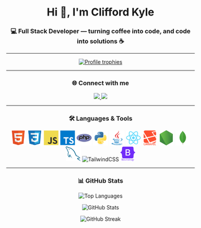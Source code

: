 <!-- Title -->
<h1 align="center">Hi 👋, I'm Clifford Kyle</h1>
<h3 align="center">💻 Full Stack Developer — turning coffee into code, and code into solutions ☕</h3>

---

<!-- Profile Trophy -->
<p align="center">
    <a href="https://github.com/ryo-ma/github-profile-trophy">
        <img src="https://github-profile-trophy.vercel.app/?username=kazu0210&theme=onedark&no-frame=true&margin-w=10" alt="Profile trophies" />
    </a>
</p>

---

<!-- Connect -->
<h3 align="center">🌐 Connect with me</h3>
<p align="center">
    <a href="https://www.linkedin.com/in/YOUR-LINKEDIN" target="_blank">
        <img src="https://img.shields.io/badge/LinkedIn-0077B5?style=for-the-badge&logo=linkedin&logoColor=white" />
    </a>
    <a href="mailto:YOUR-EMAIL@example.com">
        <img src="https://img.shields.io/badge/Email-D14836?style=for-the-badge&logo=gmail&logoColor=white" />
    </a>
</p>

---

<!-- Languages and Tools -->
<h3 align="center">🛠 Languages & Tools</h3>
<p align="center">
    <!-- Group icons neatly -->
    <img src="https://raw.githubusercontent.com/devicons/devicon/master/icons/html5/html5-original.svg" alt="HTML5" width="40" height="40"/>
    <img src="https://raw.githubusercontent.com/devicons/devicon/master/icons/css3/css3-original.svg" alt="CSS3" width="40" height="40"/>
    <img src="https://raw.githubusercontent.com/devicons/devicon/master/icons/javascript/javascript-original.svg" alt="JavaScript" width="40" height="40"/>
    <img src="https://raw.githubusercontent.com/devicons/devicon/master/icons/typescript/typescript-original.svg" alt="TypeScript" width="40" height="40"/>
    <img src="https://raw.githubusercontent.com/devicons/devicon/master/icons/php/php-original.svg" alt="PHP" width="40" height="40"/>
    <img src="https://raw.githubusercontent.com/devicons/devicon/master/icons/python/python-original.svg" alt="Python" width="40" height="40"/>
    <img src="https://raw.githubusercontent.com/devicons/devicon/master/icons/java/java-original.svg" alt="Java" width="40" height="40"/>
    <img src="https://raw.githubusercontent.com/devicons/devicon/master/icons/react/react-original.svg" alt="React" width="40" height="40"/>
    <img src="https://raw.githubusercontent.com/devicons/devicon/master/icons/laravel/laravel-plain-wordmark.svg" alt="Laravel" width="40" height="40"/>
    <img src="https://raw.githubusercontent.com/devicons/devicon/master/icons/nodejs/nodejs-original.svg" alt="NodeJS" width="40" height="40"/>
    <img src="https://raw.githubusercontent.com/devicons/devicon/master/icons/mongodb/mongodb-original.svg" alt="MongoDB" width="40" height="40"/>
    <img src="https://raw.githubusercontent.com/devicons/devicon/master/icons/mysql/mysql-original.svg" alt="MySQL" width="40" height="40"/>
    <img src="https://www.vectorlogo.zone/logos/tailwindcss/tailwindcss-icon.svg" alt="TailwindCSS" width="40" height="40"/>
    <img src="https://raw.githubusercontent.com/devicons/devicon/master/icons/bootstrap/bootstrap-plain-wordmark.svg" alt="Bootstrap" width="40" height="40"/>
</p>

---

<!-- Stats Section -->
<h3 align="center">📊 GitHub Stats</h3>
<p align="center">
    <img src="https://github-readme-stats.vercel.app/api/top-langs?username=kazu0210&show_icons=true&locale=en&layout=compact&theme=tokyonight" alt="Top Languages" />
</p>
<p align="center">
    <img src="https://github-readme-stats.vercel.app/api?username=kazu0210&show_icons=true&locale=en&theme=tokyonight" alt="GitHub Stats" />
</p>
<p align="center">
    <img src="https://github-readme-streak-stats.herokuapp.com/?user=kazu0210&theme=tokyonight" alt="GitHub Streak" />
</p>
